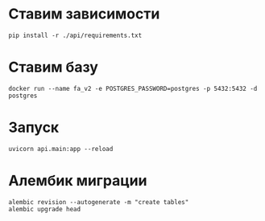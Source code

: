 # Ставим зависимости

```
pip install -r ./api/requirements.txt
```

# Ставим базу
```
docker run --name fa_v2 -e POSTGRES_PASSWORD=postgres -p 5432:5432 -d postgres
```

# Запуск
```
uvicorn api.main:app --reload
```

# Алембик миграции

```
alembic revision --autogenerate -m "create tables"
alembic upgrade head
```
